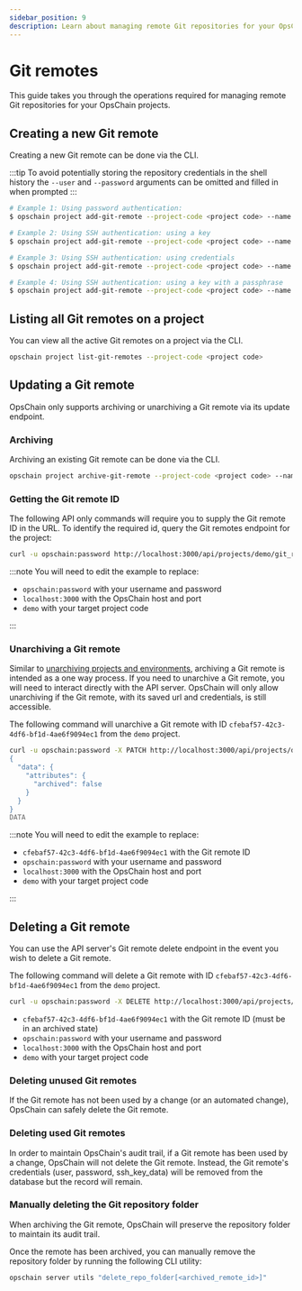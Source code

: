 ```yaml
---
sidebar_position: 9
description: Learn about managing remote Git repositories for your OpsChain projects.
---
```


# Git remotes

This guide takes you through the operations required for managing remote Git repositories for your OpsChain projects.

## Creating a new Git remote

Creating a new Git remote can be done via the CLI.

:::tip
To avoid potentially storing the repository credentials in the shell history the `--user` and `--password` arguments can be omitted and filled in when prompted
:::

```bash
# Example 1: Using password authentication:
$ opschain project add-git-remote --project-code <project code> --name origin --user '{username}' --password '{password / personal access token}' --url 'https://github.com/LimePoint/{repository name}.git'

# Example 2: Using SSH authentication: using a key
$ opschain project add-git-remote --project-code <project code> --name origin --ssh-key-file ./path/to/private/key --url 'git@github.com:LimePoint/{repository name}.git'

# Example 3: Using SSH authentication: using credentials
$ opschain project add-git-remote --project-code <project code> --name origin --user '{ssh username}' --password '{ssh password}' --url 'ssh://repo.example.com/{repository name}.git' --ssh-key-file ''

# Example 4: Using SSH authentication: using a key with a passphrase
$ opschain project add-git-remote --project-code <project code> --name origin --ssh-key-file ./path/to/private/key --username git --password '{ssh key passphrase}' --url 'ssh://github.com:LimePoint/{repository name}.git'
```

## Listing all Git remotes on a project

You can view all the active Git remotes on a project via the CLI.

```bash
opschain project list-git-remotes --project-code <project code>
```

## Updating a Git remote

OpsChain only supports archiving or unarchiving a Git remote via its update endpoint.

### Archiving

Archiving an existing Git remote can be done via the CLI.

```bash
opschain project archive-git-remote --project-code <project code> --name <remote name>
```

### Getting the Git remote ID

The following API only commands will require you to supply the Git remote ID in the URL. To identify the required id, query the Git remotes endpoint for the project:

```bash
curl -u opschain:password http://localhost:3000/api/projects/demo/git_remotes | jq
```

:::note
You will need to edit the example to replace:

- `opschain:password` with your username and password
- `localhost:3000` with the OpsChain host and port
- `demo` with your target project code

:::

### Unarchiving a Git remote

Similar to [unarchiving projects and environments](archiving.md#unarchiving-projects-and-environments), archiving a Git remote is intended as a one way process. If you need to unarchive a Git remote, you will need to interact directly with the API server. OpsChain will only allow unarchiving if the Git remote, with its saved url and credentials, is still accessible.

The following command will unarchive a Git remote with ID `cfebaf57-42c3-4df6-bf1d-4ae6f9094ec1` from the `demo` project.

```bash
curl -u opschain:password -X PATCH http://localhost:3000/api/projects/demo/git_remotes/cfebaf57-42c3-4df6-bf1d-4ae6f9094ec1 -H "Accept: application/vnd.api+json" -H "Content-Type: application/vnd.api+json" --data-binary @- <<DATA
{
  "data": {
    "attributes": {
      "archived": false
    }
  }
}
DATA
```

:::note
You will need to edit the example to replace:

- `cfebaf57-42c3-4df6-bf1d-4ae6f9094ec1` with the Git remote ID
- `opschain:password` with your username and password
- `localhost:3000` with the OpsChain host and port
- `demo` with your target project code

:::

## Deleting a Git remote

You can use the API server's Git remote delete endpoint in the event you wish to delete a Git remote.

The following command will delete a Git remote with ID `cfebaf57-42c3-4df6-bf1d-4ae6f9094ec1` from the `demo` project.

```bash
curl -u opschain:password -X DELETE http://localhost:3000/api/projects/demo/git_remotes/cfebaf57-42c3-4df6-bf1d-4ae6f9094ec1 -H "Accept: application/vnd.api+json" -H "Content-Type: application/vnd.api+json"
```

- `cfebaf57-42c3-4df6-bf1d-4ae6f9094ec1` with the Git remote ID (must be in an archived state)
- `opschain:password` with your username and password
- `localhost:3000` with the OpsChain host and port
- `demo` with your target project code

### Deleting unused Git remotes

If the Git remote has not been used by a change (or an automated change), OpsChain can safely delete the Git remote.

### Deleting used Git remotes

In order to maintain OpsChain's audit trail, if a Git remote has been used by a change, OpsChain will not delete the Git remote. Instead, the Git remote's credentials (user, password, ssh_key_data) will be removed from the database but the record will remain.

### Manually deleting the Git repository folder

When archiving the Git remote, OpsChain will preserve the repository folder to maintain its audit trail.

Once the remote has been archived, you can manually remove the repository folder by running the following CLI utility:

```bash
opschain server utils "delete_repo_folder[<archived_remote_id>]"
```
